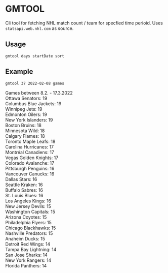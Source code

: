 # GMTOOL
Cli tool for fetching NHL match count / team for specfied time perioid.
Uses `statsapi.web.nhl.com` as source.

## Usage
`gmtool days startDate sort`

## Example
`gmtool 37 2022-02-08 games`

Games between 8.2. - 17.3.2022  
Ottawa Senators: 19  
Columbus Blue Jackets: 19  
Winnipeg Jets: 19  
Edmonton Oilers: 19  
New York Islanders: 19  
Boston Bruins: 18  
Minnesota Wild: 18  
Calgary Flames: 18  
Toronto Maple Leafs: 18  
Carolina Hurricanes: 17  
Montréal Canadiens: 17  
Vegas Golden Knights: 17  
Colorado Avalanche: 17  
Pittsburgh Penguins: 16  
Vancouver Canucks: 16  
Dallas Stars: 16  
Seattle Kraken: 16  
Buffalo Sabres: 16  
St. Louis Blues: 16  
Los Angeles Kings: 16  
New Jersey Devils: 15  
Washington Capitals: 15  
Arizona Coyotes: 15  
Philadelphia Flyers: 15  
Chicago Blackhawks: 15  
Nashville Predators: 15  
Anaheim Ducks: 15  
Detroit Red Wings: 14  
Tampa Bay Lightning: 14  
San Jose Sharks: 14  
New York Rangers: 14  
Florida Panthers: 14  
